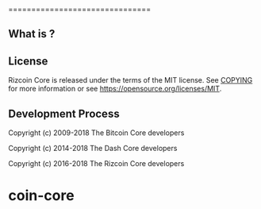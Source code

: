 ===============================

What is ?
----------------

License
-------

Rizcoin Core is released under the terms of the MIT license. See [COPYING](COPYING) for more
information or see https://opensource.org/licenses/MIT.

Development Process
-------------------

Copyright (c) 2009-2018 The Bitcoin Core developers

Copyright (c) 2014-2018 The Dash Core developers

Copyright (c) 2016-2018 The Rizcoin Core developers
# coin-core
